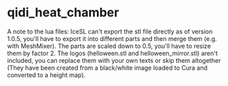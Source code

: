 # qidi_heat_chamber

A note to the lua files:
IceSL can't export the stl file directly as of version 1.0.5, you'll have to export it into different parts and then merge them (e.g. with MeshMixer). The parts are scaled down to 0.5, you'll have to resize them by factor 2. The logos (helloween.stl and helloween_mirror.stl) aren't included, you can replace them with your own texts or skip them altogether (They have been created from a black/white image loaded to Cura and converted to a height map).
